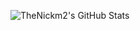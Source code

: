 ![TheNickm2's GitHub Stats](https://github-readme-stats.vercel.app/api?username=TheNickm2&count_private=true&show_icons=true&theme=github_dark)
